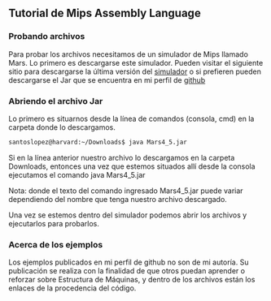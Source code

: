 ## Tutorial de Mips Assembly Language

### Probando archivos

Para probar los archivos necesitamos de un simulador de Mips llamado Mars. Lo primero es descargarse este simulador.
Pueden visitar el siguiente sitio para descargarse la última versión del [simulador](http://courses.missouristate.edu/KenVollmar/mars/download.htm) o si prefieren pueden descargarse el Jar que se encuentra en mi perfil de [github](https://github.com/santoslopez/MipsAssemblyLanguage/blob/master/Mars4_5.jar)

### Abriendo el archivo Jar
Lo primero es situarnos desde la línea de comandos (consola, cmd) en la carpeta donde lo descargamos.
```markdown
santoslopez@harvard:~/Downloads$ java Mars4_5.jar
```
Si en la línea anterior nuestro archivo lo descargamos en la carpeta Downloads, entonces una vez que estemos situados allí desde
la consola ejecutamos el comando java Mars4_5.jar

Nota: donde el texto del comando ingresado Mars4_5.jar puede variar dependiendo del nombre que tenga nuestro archivo descargado.

Una vez se estemos dentro del simulador podemos abrir los archivos y ejecutarlos para probarlos.

### Acerca de los ejemplos

Los ejemplos publicados en mi perfil de github no son de mi autoría. Su publicación se realiza con la finalidad de que otros
puedan aprender o reforzar sobre Estructura de Máquinas, y dentro de los archivos están los enlaces de la procedencia del 
código.
